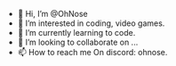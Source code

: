 - 👋 Hi, I’m @OhNose
- 👀 I’m interested in coding, video games.
- 🌱 I’m currently learning to code.
- 💞️ I’m looking to collaborate on ...
- 📫 How to reach me On discord: ohnose.

<!---
OneStyx/OneStyx is a ✨ special ✨ repository because its `README.md` (this file) appears on your GitHub profile.
You can click the Preview link to take a look at your changes.
--->
